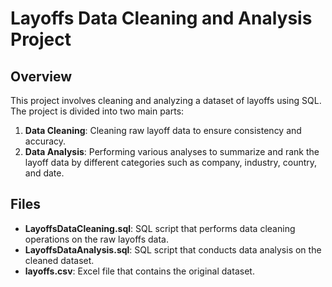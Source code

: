 # Layoffs Data Cleaning and Analysis Project

## Overview
This project involves cleaning and analyzing a dataset of layoffs using SQL. The project is divided into two main parts:
1. **Data Cleaning**: Cleaning raw layoff data to ensure consistency and accuracy.
2. **Data Analysis**: Performing various analyses to summarize and rank the layoff data by different categories such as company, industry, country, and date.

## Files
- **LayoffsDataCleaning.sql**: SQL script that performs data cleaning operations on the raw layoffs data.
- **LayoffsDataAnalysis.sql**: SQL script that conducts data analysis on the cleaned dataset.
- **layoffs.csv**: Excel file that contains the original dataset.
